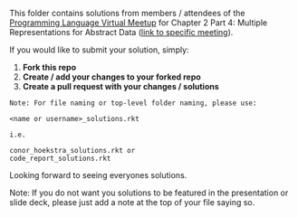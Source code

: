 This folder contains solutions from members / attendees of the [Programming Language Virtual Meetup](https://www.meetup.com/Programming-Languages-Toronto-Meetup/) for Chapter 2 Part 4: Multiple Representations for Abstract Data ([link to specific meeting](https://www.meetup.com/Programming-Languages-Toronto-Meetup/events/271738758/)).

If you would like to submit your solution, simply:

1. **Fork this repo**
2. **Create / add your changes to your forked repo**
3. **Create a pull request with your changes / solutions**

```
Note: For file naming or top-level folder naming, please use:

<name or username>_solutions.rkt

i.e.

conor_hoekstra_solutions.rkt or
code_report_solutions.rkt
```

Looking forward to seeing everyones solutions.

Note: If you do not want you solutions to be featured in the presentation or slide deck, please just add a note at the top of your file saying so.

